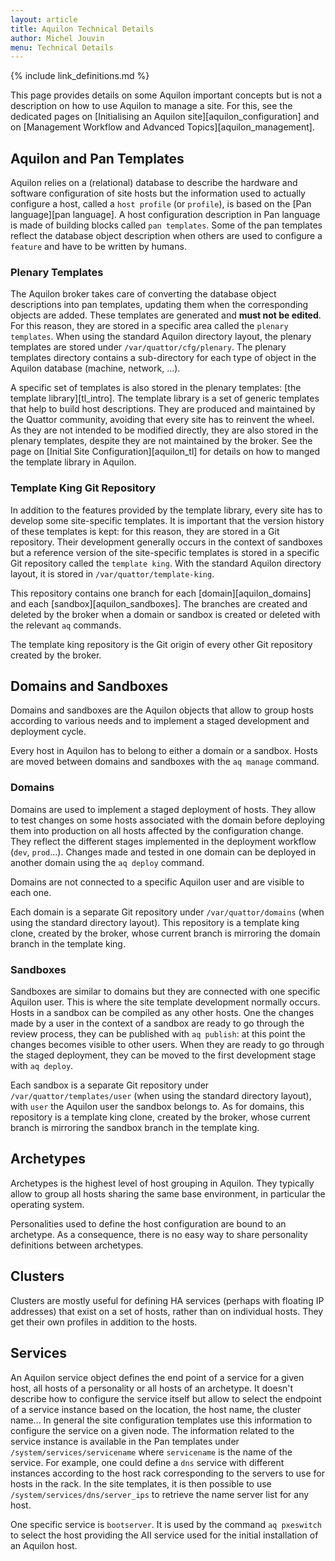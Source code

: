 ```yaml
---
layout: article
title: Aquilon Technical Details
author: Michel Jouvin
menu: Technical Details
---
```


{% include link_definitions.md %}

This page provides details on some Aquilon important concepts but is not a description on how to use
Aquilon to manage a site. For this, see the dedicated pages on
[Initialising an Aquilon site][aquilon_configuration] and on
[Management Workflow and Advanced Topics][aquilon_management].

## Aquilon and Pan Templates

Aquilon relies on a (relational) database to describe the hardware and software configuration of site hosts but
the information used to actually configure a host, called a `host profile` (or `profile`), is based on
the [Pan language][pan language]. A host configuration description in Pan language is made of
building blocks called `pan templates`. Some of the pan templates reflect the database object description
when others are used to configure a `feature` and have to be written by humans.

### Plenary Templates

The Aquilon broker takes care of converting the database object descriptions into pan templates, updating them
when the corresponding objects are added. These templates are generated and **must not be edited**. For this
reason, they are stored in a specific area called the `plenary templates`. When using the standard Aquilon
directory layout, the plenary templates are stored under `/var/quattor/cfg/plenary`. The plenary templates
directory contains a sub-directory for each type of object in the Aquilon database (machine, network, ...).

A specific set of templates is also stored in the plenary templates: [the template library][tl_intro].
The template library is a set of generic templates that help to build host descriptions. They are
produced and maintained by the Quattor community, avoiding that every site has to reinvent the wheel.
As they are not intended to be modified directly, they are also stored in the plenary templates, despite
they are not maintained by the broker. See the page on [Initial Site Configuration][aquilon_tl] for details
on how to manged the template library in Aquilon.

### Template King Git Repository

In addition to the features provided by the template library, every site has to develop some site-specific
templates. It is important that the version history of these templates is kept: for this reason, they are
stored in a Git repository. Their development generally occurs in the context of sandboxes but a reference
version of the site-specific templates is stored in a specific Git repository called the `template king`.
With the standard Aquilon directory layout, it is stored in `/var/quattor/template-king`.

This repository contains one branch for each [domain][aquilon_domains] and each [sandbox][aquilon_sandboxes].
The branches are created and deleted
by the broker when a domain or sandbox is created or deleted with the relevant `aq` commands.

The template king repository is the Git origin of every other Git repository created by the broker.

## Domains and Sandboxes

Domains and sandboxes are the Aquilon objects that allow to group hosts according to various
needs and to implement a staged development and deployment cycle.

Every host in Aquilon has to belong to either a domain or a sandbox. Hosts are moved between
domains and sandboxes with the `aq manage` command.



### Domains

Domains are used to implement a staged deployment of hosts. They allow to test changes on
some hosts associated with the domain before deploying them into production on all hosts affected
by the configuration change. They reflect the different stages implemented in the deployment workflow
(`dev`, `prod`...). Changes made and tested in one domain can be deployed in another domain using
the `aq deploy` command.

Domains are not connected to a specific Aquilon user and are visible to each one.

Each domain is a separate Git repository under `/var/quattor/domains` (when using the standard
directory layout). This repository is a template king clone, created by the broker, whose current branch
is mirroring the domain branch in the template king.

### Sandboxes

Sandboxes are similar to domains but they are connected with one specific Aquilon user. This is where
the site template development normally occurs. Hosts in a sandbox can be compiled as any other hosts.
One the changes made by a user in the context of a sandbox are ready to go through the review process,
they can be published with `aq publish`: at this point the changes becomes visible to other users. When
they are ready to go through the staged deployment, they can be moved to the first development stage
with `aq deploy`.

Each sandbox is a separate Git repository under `/var/quattor/templates/user` (when using the standard
directory layout), with `user` the Aquilon user the sandbox belongs to. As for domains, this repository
is a template king clone, created by the broker, whose current branch
is mirroring the sandbox branch in the template king.


## Archetypes

Archetypes is the highest level of host grouping in Aquilon. They typically allow to group all hosts
sharing the same base environment, in particular the operating system.

Personalities used to define the host configuration are bound to an archetype. As a consequence, there is
no easy way to share personality definitions between archetypes.


## Clusters

Clusters are mostly useful for defining HA services (perhaps with floating IP addresses) that exist on a set of hosts,
rather than on individual hosts. They get their own profiles in addition to the hosts.


## Services

An Aquilon service object defines the end point of a service for a given host, all hosts of a personality
or all hosts of an archetype. It doesn't describe how to configure the service itself but allow to select
the endpoint of a service instance based on the location, the host name, the cluster name... In general the
site configuration templates use this information to configure the service on a given node. The information
related to the service instance is available in the Pan templates under `/system/services/servicename` where 
`servicename` is the name of the service. For example, one could define a `dns` service with different instances
according to the host rack corresponding to the servers to use for hosts in the rack. In the site templates,
it is then possible to use `/system/services/dns/server_ips` to retrieve the name server list for any host.

One specific service is `bootserver`. It is used by the command `aq pxeswitch` to select the host providing
the AII service used for the initial installation of an Aquilon host.
